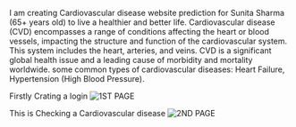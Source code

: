 I am creating Cardiovascular disease website prediction for Sunita Sharma (65+ years old) to live a healthier and better life.
Cardiovascular disease (CVD) encompasses a range of conditions affecting the heart or blood vessels, impacting the structure and function of the cardiovascular system. This system includes the heart, arteries, and veins. CVD is a significant global health issue and a leading cause of morbidity and mortality worldwide.
some common types of cardiovascular diseases: Heart Failure, Hypertension (High Blood Pressure).

Firstly Crating a login 
![1ST PAGE](https://github.com/Prathamesh9764/Cardiovascular-disease-prediction/assets/92622855/77f11b63-a9a5-4391-8004-6c39fcc30fb9)

This is Checking a Cardiovascular disease
![2ND PAGE](https://github.com/Prathamesh9764/Cardiovascular-disease-prediction/assets/92622855/3eb39f40-d164-48fe-be77-be746c03cb23)
